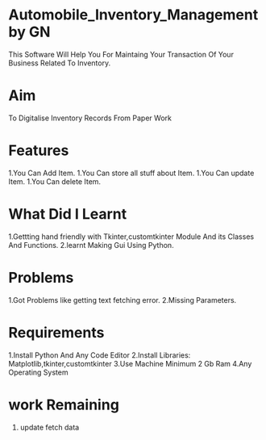 # Automobile_Inventory_Management by GN
This Software Will Help You For Maintaing Your Transaction Of Your Business Related To Inventory.

# Aim 
To Digitalise Inventory Records From Paper Work

# Features 
1.You Can Add Item.
1.You Can store all stuff about Item.
1.You Can update Item.
1.You Can delete Item.

# What Did I Learnt
1.Gettting hand friendly with Tkinter,customtkinter Module And its Classes And Functions.
2.learnt Making Gui Using Python. 

# Problems 
1.Got Problems like getting text fetching error.
2.Missing Parameters.

# Requirements
1.Install Python  And Any Code Editor
2.Install Libraries:
      Matplotlib,tkinter,customtkinter
3.Use Machine Minimum 2 Gb Ram
4.Any Operating System

# work Remaining 
1. update fetch data

